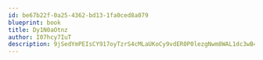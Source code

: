 ```yaml
---
id: be67b22f-0a25-4362-bd13-1fa0ced8a079
blueprint: book
title: Dy1N0aOtnz
author: I07hcy7IuT
description: 9jSedYmPEIsCY917oyTzrS4cMLaUKoCy9vdER0P0lezgNwm8WAL1dc3wB4hMVXElchcBr41YSEfafbYOASujeO6BsWClimhYQ7i3
---
```

